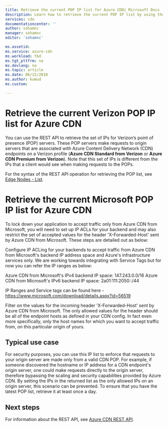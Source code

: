 ```yaml
---
title: Retrieve the current POP IP list for Azure CDN| Microsoft Docs
description: Learn how to retrieve the current POP IP list by using the REST API.
services: cdn
documentationcenter: ''
author: sohamnc
manager: sohamnc
editor: 'sohamnc'

ms.assetid: 
ms.service: azure-cdn
ms.workload: tbd
ms.tgt_pltfrm: na
ms.devlang: na
ms.topic: article
ms.date: 06/22/2018
ms.author: kumud
ms.custom: 

---
```

# Retrieve the current Verizon POP IP list for Azure CDN

You can use the REST API to retrieve the set of IPs for Verizon’s point of presence (POP) servers. These POP servers  make requests to origin servers that are associated with Azure Content Delivery Network (CDN) endpoints on a Verizon profile (**Azure CDN Standard from Verizon** or **Azure CDN Premium from Verizon**). Note that this set of IPs is different from the IPs that a client would see when making requests to the POPs. 

For the syntax of the REST API operation for retrieving the POP list, see [Edge Nodes - List](https://docs.microsoft.com/rest/api/cdn/edgenodes/list).

# Retrieve the current Microsoft POP IP list for Azure CDN

To lock down your application to accept traffic only from Azure CDN from Microsoft, you will need to set up IP ACLs for your backend and may also restrict the set of accepted values for the header 'X-Forwarded-Host' sent by Azure CDN from Microsoft. These steps are detailed out as below:

Configure IP ACLing for your backends to accept traffic from Azure CDN from Microsoft's backend IP address space and Azure's infrastructure services only. We are working towards integrating with Service Tags but for now you can refer the IP ranges as below:

Azure CDN from Microsoft's IPv4 backend IP space: 147.243.0.0/16
Azure CDN from Microsoft's IPv6 backend IP space: 2a01:111:2050::/44

IP Ranges and Service tags can be found here - https://www.microsoft.com/download/details.aspx?id=56519

Filter on the values for the incoming header 'X-Forwarded-Host' sent by Azure CDN from Microsoft. The only allowed values for the header should be all of the endpoint hosts as defined in your CDN config. In fact even more specifically, only the host names for which you want to accept traffic from, on this particular origin of yours.

## Typical use case

For security purposes, you can use this IP list to enforce that requests to your origin server are made only from a valid CDN POP. For example, if someone discovered the hostname or IP address for a CDN endpoint's origin server, one could make requests directly to the origin server, therefore bypassing the scaling and security capabilities provided by Azure CDN. By setting the IPs in the returned list as the only allowed IPs on an origin server, this scenario can be prevented. To ensure that you have the latest POP list, retrieve it at least once a day. 

## Next steps

For information about the REST API, see [Azure CDN REST API](https://docs.microsoft.com/rest/api/cdn/).
